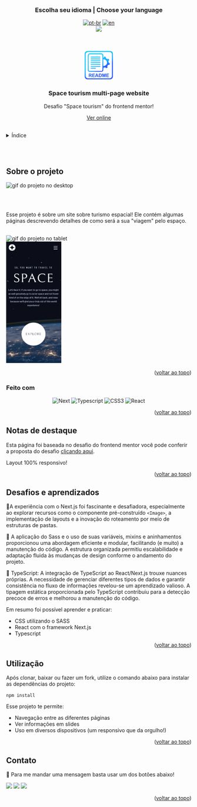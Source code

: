### <div align="center">Escolha seu idioma | Choose your language </div>

<div align="center">

[![pt-br](https://img.shields.io/badge/lang-pt--br-green.svg)](https://github.com/edilan-ribeiro/space-tourism/blob/main/README.md) 
[![en](https://img.shields.io/badge/lang-en-red.svg)](https://github.com/edilan-ribeiro/space-tourism/blob/main/README.en.md)<br>
<img src="https://user-images.githubusercontent.com/73097560/115834477-dbab4500-a447-11eb-908a-139a6edaec5c.gif">

</div>
<br>
<a name="readme-top"></a>

<br />
<div align="center">
  <a href="https://github.com/edilan-ribeiro/space-tourism">
    <img src="./public/readme/logo.png" alt="Logo" width="80" height="80">
  </a>

<h3 align="center">Space tourism multi-page website</h3>

  <p align="center">
    Desafio "Space tourism" do frontend mentor!
  </p>
  
  <a href="https://space-tourism-three-delta.vercel.app/">Ver online</a>
</div>

<br>

<details>
  <summary>Índice</summary>
  <ol>
    <li>
      <a href="#sobre-o-projeto">Sobre o projeto</a>
      <ul>
        <li><a href="#feito-com">Feito com</a></li>
        <li><a href="#notas-de-destaque">Notas de destaque</a></li>
        <li><a href="#desafios-e-aprendizados">Desafios e aprendizados</a></li>
        </ul>
    </li>
    <li><a href="#utilização">Utilização</a></li>
    <li><a href="#contato">Contato</a></li>
  </ol>
</details>

<br><br>
## Sobre o projeto

 <img src="./public/readme/desktop.gif" alt="gif do projeto no desktop" width="400" height="250">


<br><br>

Esse projeto é sobre um site sobre turismo espacial!
Ele contém algumas páginas descrevendo detalhes de como será a sua "viagem" pelo espaço.

<br>

<img src="./public/readme/tablet.gif" alt="gif do projeto no tablet" width="200" height="330">

<br>
<img src="./public/readme/mobile.gif" alt="gif do projeto no celular" width="150" height="330">




<p align="right">(<a href="#readme-top">voltar ao topo</a>)</p>



### Feito com

<div align="center">

![Next](https://img.shields.io/badge/next.js-%2320232a.svg?style=for-the-badge&logo=next.js&logoColor=white)
![Typescript](https://img.shields.io/badge/typescript-%2320232a.svg?style=for-the-badge&logo=typescript)
![CSS3](https://img.shields.io/badge/sass-%2320232a.svg?style=for-the-badge&logo=sass)
![React](https://img.shields.io/badge/react-%2320232a.svg?style=for-the-badge&logo=react&logoColor=%2361DAFB)

</div>

<p align="right">(<a href="#readme-top">voltar ao topo</a>)</p>



## Notas de destaque


Esta página foi baseada no desafio do frontend mentor você pode conferir a proposta do desafio <a href="https://www.frontendmentor.io/challenges/space-tourism-multipage-website-gRWj1URZ3" target="_blank">clicando aqui</a>.

Layout 100% responsivo!


<p align="right">(<a href="#readme-top">voltar ao topo</a>)</p>

## Desafios e aprendizados

🚀A experiência com o Next.js foi fascinante e desafiadora, especialmente ao explorar recursos como o componente pré-construído ```<Image>```, a implementação de layouts e a inovação do roteamento por meio de estruturas de pastas.

🎨 A aplicação do Sass e o uso de suas variáveis, mixins e aninhamentos proporcionou uma abordagem eficiente e modular, facilitando (e muito) a manutenção do código. A estrutura organizada permitiu escalabilidade e adaptação fluida às mudanças de design conforme o andamento do projeto.

📝 TypeScript: A integração de TypeScript ao React/Next.js trouxe nuances próprias. A necessidade de gerenciar diferentes tipos de dados e garantir consistência no fluxo de informações revelou-se um aprendizado valioso. A tipagem estática proporcionada pelo TypeScript contribuiu para a detecção precoce de erros e melhorou a manutenção do código.


Em resumo foi possível aprender e praticar:
 - CSS utilizando o SASS
 - React com o framework Next.js
 - Typescript

 <p align="right">(<a href="#readme-top">voltar ao topo</a>)</p>

## Utilização

Após clonar, baixar ou fazer um fork, utilize o comando abaixo para instalar as dependências do projeto:

```shell
npm install
```

Esse projeto te permite:
- Navegação entre as diferentes páginas
- Ver informações em slides
- Uso em diversos dispositivos (um responsivo que da orgulho!)

<p align="right">(<a href="#readme-top">voltar ao topo</a>)</p>

## Contato

💌 Para me mandar uma mensagem basta usar um dos botões abaixo!<br>

  <a href = "mailto:edilanbusiness@gmail.com" target="_blank"><img src="https://img.shields.io/badge/-gmail-333333?style=flat&logo=gmail&logoColor=EA4335" height="25"></a>
  <a href="https://www.linkedin.com/in/edilan-ribeiro-santos" target="_blank"><img src="https://img.shields.io/badge/-linkedin-333333?style=flat&logo=linkedin&logoColor=0A66C2" height="25"></a> 
  <a href="https://whatsa.me/5561983769634/?t=Ol%C3%A1,%20vim%20atrav%C3%A9s%20do%20seu%20GitHub!" target="_blank">
  <img src="https://img.shields.io/badge/-whatsapp-333333?style=flat&logo=whatsapp&logoColor=25D366" height="25"></a>



<p align="right">(<a href="#readme-top">voltar ao topo</a>)</p>
